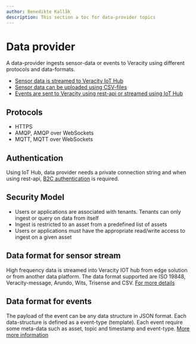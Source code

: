 ```yaml
---
author: Benedikte Kallåk
description: This section a toc for data-provider topics
---
```


# Data provider
A data-provider ingests sensor-data or events to Veracity using different protocols and data-formats. 
- [Sensor data is streamed to Veracity IoT Hub](IngestSensorData.md)
- [Sensor data can be uploaded using CSV-files](IngestSensorData.md)
- [Events are sent to Veracity using rest-api or streamed using IoT Hub](EventIngest.md)

## Protocols
- HTTPS
- AMQP, AMQP over WebSockets
- MQTT, MQTT over WebSockets

## Authentication
Using IoT Hub, data provider needs a private connection string and when using rest-api, [B2C authentication](Authenticate.md) is required.

## Security Model

-   Users or applications are associated with tenants. Tenants can only ingest or query on data from itself
-   Ingest is restricted to an asset from a predefined list of assets
-   Users or applications must have the appropriate read/write access to ingest on a given asset

## Data format for sensor stream
High frequency data is streamed into Veracity IOT hub from edge solution or from another data platform.  The data format supported are ISO 19848, Veracity-message,  Arundo, Wits, Trisense and CSV. [For more details](SensorDataIngest.md)

## Data format for events
The payload of the event can be any data structure in JSON format. Each data-structure is defined as a event-type (template). Each event require some meta-data such as asset, topic and timestamp and event-type. [More more information](EventIngest.md)
